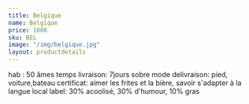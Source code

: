 ```yaml
---
title: Belgique
name: Belgique
price: 1000
sku: BEL
image: "/img/belgique.jpg"
layout: productdetails
---
```


hab : 50 âmes
temps livraison: 7jours sobre
mode delivraison: pied, voiture,bateau
certificat: aimer les frites et la bière, savoir s'adapter à la langue local 
label: 30% acoolisé, 30% d'humour, 10% gras
